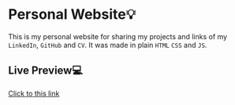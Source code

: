 # Personal Website💡

This is my personal website for sharing my projects and links of my `LinkedIn`, `GitHub` and `CV`. It was made in plain `HTML` `CSS` and `JS`.

## Live Preview💻

[Click to this link](https://braian-bernatto.github.io/portfolio/)

